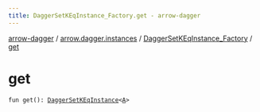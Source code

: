 ```yaml
---
title: DaggerSetKEqInstance_Factory.get - arrow-dagger
---
```


[arrow-dagger](../../index.html) / [arrow.dagger.instances](../index.html) / [DaggerSetKEqInstance_Factory](index.html) / [get](./get.html)

# get

`fun get(): `[`DaggerSetKEqInstance`](../-dagger-set-k-eq-instance/index.html)`<`[`A`](index.html#A)`>`